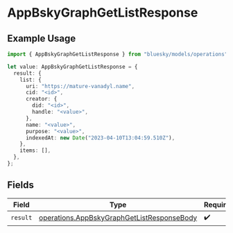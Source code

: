 # AppBskyGraphGetListResponse

## Example Usage

```typescript
import { AppBskyGraphGetListResponse } from "bluesky/models/operations";

let value: AppBskyGraphGetListResponse = {
  result: {
    list: {
      uri: "https://mature-vanadyl.name",
      cid: "<id>",
      creator: {
        did: "<id>",
        handle: "<value>",
      },
      name: "<value>",
      purpose: "<value>",
      indexedAt: new Date("2023-04-10T13:04:59.510Z"),
    },
    items: [],
  },
};
```

## Fields

| Field                                                                                                    | Type                                                                                                     | Required                                                                                                 | Description                                                                                              |
| -------------------------------------------------------------------------------------------------------- | -------------------------------------------------------------------------------------------------------- | -------------------------------------------------------------------------------------------------------- | -------------------------------------------------------------------------------------------------------- |
| `result`                                                                                                 | [operations.AppBskyGraphGetListResponseBody](../../models/operations/appbskygraphgetlistresponsebody.md) | :heavy_check_mark:                                                                                       | N/A                                                                                                      |
